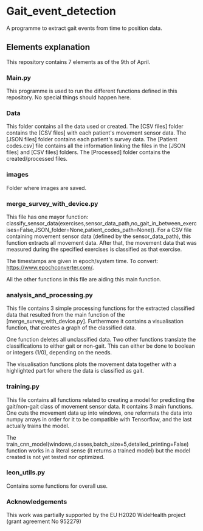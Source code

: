 # Gait_event_detection
A programme to extract gait events from time to position data.

## Elements explanation

This repository contains 7 elements as of the 9th of April.

### Main.py

This programme is used to run the different functions defined in this repository. No special things should happen here.

### Data 

This folder contains all the data used or created. The [CSV files] folder contains the [CSV files] with each patient's movement sensor data. The [JSON files] folder contains each patient's survey data. The [Patient codes.csv] file contains all the information linking the files in the [JSON files] and [CSV files] folders. The [Processed] folder contains the created/processed files.

### images

Folder where images are saved.

### merge_survey_with_device.py

This file has one mayor function: classify_sensor_data(exercises,sensor_data_path,no_gait_in_between_exercises=False,JSON_folder=None,patient_codes_path=None)). For a CSV file containing movement sensor data (defined by the sensor_data_path), this function extracts all movement data. After that, the movement data that was measured during the specified exercises is classified as that exercise. 

The timestamps are given in epoch/system time. To convert: https://www.epochconverter.com/.

All the other functions in this file are aiding this main function.

### analysis_and_processing.py

This file contains 3 simple processing functions for the extracted classified data that resulted from the main function of the [merge_survey_with_device.py]. Furthermore it contains a visualisation function, that creates a graph of the classified data.

One function deletes all unclassified data. Two other functions translate the classifications to either gait or non-gait. This can either be done to boolean or integers (1/0), depending on the needs.

The visualisation functions plots the movement data together with a highlighted part for where the data is classified as gait.

### training.py

This file contains all functions related to creating a model for predicting the gait/non-gait class of movement sensor data. It contains 3 main functions. One cuts the movement data up into windows, one reformats the data into numpy arrays in order for it to be compatible with Tensorflow, and the last actually trains the model. 

The train_cnn_model(windows,classes,batch_size=5,detailed_printing=False) function works in a literal sense (it returns a trained model) but the model created is not yet tested nor optimized. 

### leon_utils.py

Contains some functions for overall use.

### Acknowledgements

This work was partially supported by the EU H2020 WideHealth project (grant agreement No 952279)
